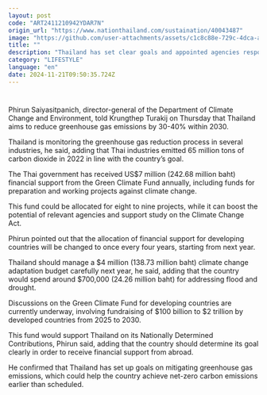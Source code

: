 ```yaml
---
layout: post
code: "ART2411210942YDAR7N"
origin_url: "https://www.nationthailand.com/sustaination/40043487"
image: "https://github.com/user-attachments/assets/c1c8c88e-729c-4dca-a5c2-9750cc4f84e5"
title: ""
description: "Thailand has set clear goals and appointed agencies responsible for climate change mitigation in a bid to achieve net zero carbon emissions earlier than 2065."
category: "LIFESTYLE"
language: "en"
date: 2024-11-21T09:50:35.724Z
---
```


# 









Phirun Saiyasitpanich, director-general of the Department of Climate Change and Environment, told Krungthep Turakij on Thursday that Thailand aims to reduce greenhouse gas emissions by 30-40% within 2030.

Thailand is monitoring the greenhouse gas reduction process in several industries, he said, adding that Thai industries emitted 65 million tons of carbon dioxide in 2022 in line with the country’s goal.

The Thai government has received US$7 million (242.68 million baht) financial support from the Green Climate Fund annually, including funds for preparation and working projects against climate change.

This fund could be allocated for eight to nine projects, while it can boost the potential of relevant agencies and support study on the Climate Change Act.

Phirun pointed out that the allocation of financial support for developing countries will be changed to once every four years, starting from next year.

Thailand should manage a $4 million (138.73 million baht) climate change adaptation budget carefully next year, he said, adding that the country would spend around $700,000 (24.26 million baht) for addressing flood and drought.

Discussions on the Green Climate Fund for developing countries are currently underway, involving fundraising of $100 billion to $2 trillion by developed countries from 2025 to 2030.

This fund would support Thailand on its Nationally Determined Contributions, Phirun said, adding that the country should determine its goal clearly in order to receive financial support from abroad.

He confirmed that Thailand has set up goals on mitigating greenhouse gas emissions, which could help the country achieve net-zero carbon emissions earlier than scheduled.


